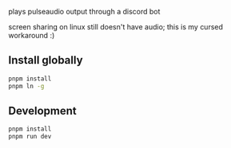 plays pulseaudio output through a discord bot

screen sharing on linux still doesn't have audio; this is my cursed workaround :)

## Install globally

```bash
pnpm install
pnpm ln -g
```

## Development

```bash
pnpm install
pnpm run dev
```

